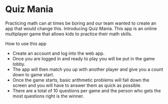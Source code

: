 # Quiz Mania

Practicing math can at times be boring and our team wanted to create an app that would change this. Introducing Quiz Mania. This app is an online multiplayer game that allows kids to practice their math skills.

How to use this app
  - Create an account and log into the web app.
  - Once you are logged in and ready to play you will be put in the game lobby.
  - The app will then match you up with another player and give you a count down to game start.
   - Once the game starts, basic arithmetic problems will fall down the screen and you will have to answer them as quick as possible.
   - There are a total of 10 questions per game and the person who gets the most questions right is the winner.
